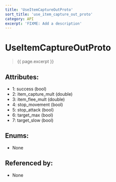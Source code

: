 ```yaml
---
title: 'UseItemCaptureOutProto'
sort_title: 'use_item_capture_out_proto'
category: API
excerpt: 'FIXME: Add a description'
---
```


[comment]: <> (THIS PART IS GENERATED - AKA DON'T EDIT THIS PART MANUALLY)

# UseItemCaptureOutProto

> {{ page.excerpt }}

## Attributes:

- 1: success (bool)
- 2: item_capture_mult (double)
- 3: item_flee_mult (double)
- 4: stop_movement (bool)
- 5: stop_attack (bool)
- 6: target_max (bool)
- 7: target_slow (bool)

## Enums:

- None

## Referenced by:

- None

[comment]: <> (YOU CAN EDIT AFTER THIS)

